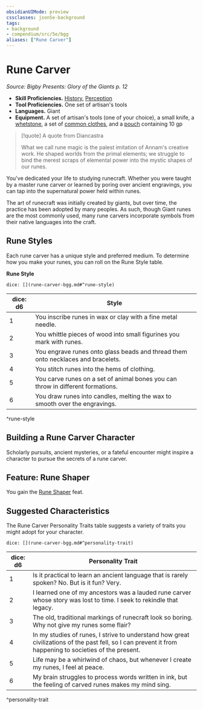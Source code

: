 ```yaml
---
obsidianUIMode: preview
cssclasses: json5e-background
tags:
- background
- compendium/src/5e/bgg
aliases: ["Rune Carver"]
---
```

# Rune Carver
*Source: Bigby Presents: Glory of the Giants p. 12*  

- **Skill Proficiencies.** [History](Mechanics/Rules/skills.md#History), [Perception](Mechanics/Rules/skills.md#Perception)  
- **Tool Proficiencies.** One set of artisan's tools  
- **Languages.** Giant  
- **Equipment.** A set of artisan's tools (one of your choice), a small knife, a [whetstone](Mechanics/items/whetstone.md), a set of [common clothes](Mechanics/items/common-clothes.md), and a [pouch](Mechanics/items/pouch.md) containing 10 gp  

> [!quote] A quote from Diancastra  
> 
> What we call rune magic is the palest imitation of Annam's creative work. He shaped worlds from the primal elements; we struggle to bind the merest scraps of elemental power into the mystic shapes of our runes.

You've dedicated your life to studying runecraft. Whether you were taught by a master rune carver or learned by poring over ancient engravings, you can tap into the supernatural power held within runes.

The art of runecraft was initially created by giants, but over time, the practice has been adopted by many peoples. As such, though Giant runes are the most commonly used, many rune carvers incorporate symbols from their native languages into the craft.

## Rune Styles

Each rune carver has a unique style and preferred medium. To determine how you make your runes, you can roll on the Rune Style table.

**Rune Style**

`dice: [](rune-carver-bgg.md#^rune-style)`

| dice: d6 | Style |
|----------|-------|
| 1 | You inscribe runes in wax or clay with a fine metal needle. |
| 2 | You whittle pieces of wood into small figurines you mark with runes. |
| 3 | You engrave runes onto glass beads and thread them onto necklaces and bracelets. |
| 4 | You stitch runes into the hems of clothing. |
| 5 | You carve runes on a set of animal bones you can throw in different formations. |
| 6 | You draw runes into candles, melting the wax to smooth over the engravings. |
^rune-style

## Building a Rune Carver Character

Scholarly pursuits, ancient mysteries, or a fateful encounter might inspire a character to pursue the secrets of a rune carver.

## Feature: Rune Shaper

You gain the [Rune Shaper](Mechanics/feats/rune-shaper-bgg.md) feat.

## Suggested Characteristics

The Rune Carver Personality Traits table suggests a variety of traits you might adopt for your character.

`dice: [](rune-carver-bgg.md#^personality-trait)`

| dice: d6 | Personality Trait |
|----------|-------------------|
| 1 | Is it practical to learn an ancient language that is rarely spoken? No. But is it fun? Very. |
| 2 | I learned one of my ancestors was a lauded rune carver whose story was lost to time. I seek to rekindle that legacy. |
| 3 | The old, traditional markings of runecraft look so boring. Why not give my runes some flair? |
| 4 | In my studies of runes, I strive to understand how great civilizations of the past fell, so I can prevent it from happening to societies of the present. |
| 5 | Life may be a whirlwind of chaos, but whenever I create my runes, I feel at peace. |
| 6 | My brain struggles to process words written in ink, but the feeling of carved runes makes my mind sing. |
^personality-trait